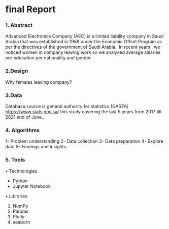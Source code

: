 # final Report 

                    
                                  
                                  
### 1. Abstract
  Advanced Electronics Company (AEC) is a limited liability company in Saudi Arabia that was established in 1988 under the Economic Offset Program as per the directives of the government of Saudi Arabia. 
  In recent years , we noticed women in company leaving work so we analysed average salaries per education per nationality and gender.

### 2.Design
  Why females leaving company?

### 3.Data 
  Database source is general authority for statistics (GASTA) https://www.stats.gov.sa/  this study covering the last 5 years from 2017 till 2021 end of June..

### 4. Algorithms
  1- Problem understanding
  2- Data collection
  3- Data preparation
  4- Explore data
  5- Findings and insights

### 5. Tools
• Technologies
- Python
- Jupyter Notebook


• Libraries
1. NumPy
2. Pandas
3. Plotly
4. seaborn
